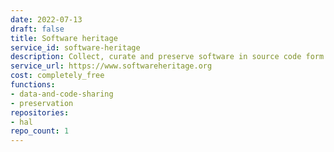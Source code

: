 ```yaml
---
date: 2022-07-13
draft: false
title: Software heritage
service_id: software-heritage
description: Collect, curate and preserve software in source code form.
service_url: https://www.softwareheritage.org
cost: completely_free
functions:
- data-and-code-sharing
- preservation
repositories:
- hal
repo_count: 1
---
```



